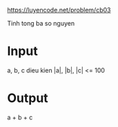 https://luyencode.net/problem/cb03

Tinh tong ba so nguyen

# Input 
a, b, c dieu kien |a|, |b|, |c| <= 100

# Output
a + b + c